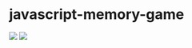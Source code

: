 # javascript-memory-game
<img src = "https://img.shields.io/badge/JavaScript-323330?style=for-the-badge&logo=javascript&logoColor=F7DF1E">
<img src = "preview.gif">